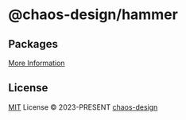 # @chaos-design/hammer

## Packages

[More Information](./packages.md)

## License

[MIT](./LICENSE) License &copy; 2023-PRESENT [chaos-design](https://github.com/chaos-design)
